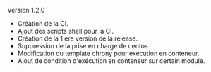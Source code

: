 Version 1.2.0

- Création de la CI.
- Ajout des scripts shell pour la CI.
- Création de la 1 ère version de la release.
- Suppression de la prise en charge de centos.
- Modification du template chrony pour exécution en conteneur.
- Ajout de condition d'exécution en conteneur sur certain module.